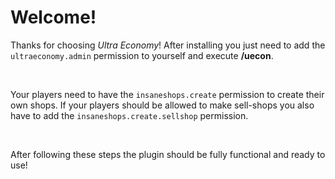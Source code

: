 # Welcome!

Thanks for choosing *Ultra Economy*!
After installing you just need to add the ``ultraeconomy.admin`` permission to yourself and execute **/uecon**.

<br>

Your players need to have the ``insaneshops.create`` permission to create their own shops. If your players should be allowed to make sell-shops you also have to add the ``insaneshops.create.sellshop`` permission.

<br />

After following these steps the plugin should be fully functional and ready to use!
